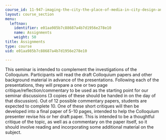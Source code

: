 ```yaml
---
course_id: 11-947-imaging-the-city-the-place-of-media-in-city-design-and-development-fall-1998
layout: course_section
menu:
  leftnav:
    identifier: e01aa985b7c88687a4b7d1956e278e10
    name: Assignments
    weight: 50
title: Assignments
type: course
uid: e01aa985b7c88687a4b7d1956e278e10

---
```


This seminar is intended to complement the investigations of the Colloquium. Participants will read the draft Colloquium papers and other background material in advance of the presentations. Following each of the presentations, they will prepare a one or two page critique/reflection/commentary to be used as the starting point for our seminar discussions (3 copies of these should be handed in on the day of that discussion). Out of 12 possible commentary papers, students are expected to complete 10. One of these short critiques will then be developed into a final paper of 5-10 pages, intended to help the Colloquium presenter revise his or her draft paper. This is intended to be a thoughtful critique of the topic, as well as a commentary on the paper itself, so it should involve reading and incorporating some additional material on the subject.